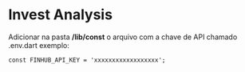 # Invest Analysis

Adicionar na pasta **/lib/const** o arquivo com a chave de API chamado .env.dart exemplo:

  ```
  const FINHUB_API_KEY = 'xxxxxxxxxxxxxxxxxx';
  ```
